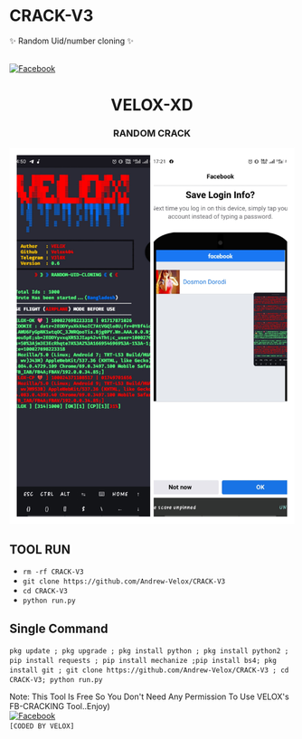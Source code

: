 # CRACK-V3
✨ Random Uid/number cloning ✨


<b></b><br> [![Facebook](https://img.shields.io/badge/Facebook-VELOX-blue?style=flat-square&logo=facebook)](https://www.facebook.com/V3L0X.ME)<br>


<h1 align="center"> VELOX-XD </h1>


<h3 align="center">  RANDOM CRACK  </h3>


![20200808_160757](https://github.com/Andrew-Velox/CRACK-V3/blob/main/ss.jpg)



## <b> TOOL RUN </b>
- `rm -rf CRACK-V3`
- `git clone https://github.com/Andrew-Velox/CRACK-V3`
- `cd CRACK-V3`
- `python run.py`




## <b>Single Command </b>


`pkg update ; pkg upgrade ; pkg install python ; pkg install python2 ; pip install requests ; pip install mechanize ;pip install bs4; pkg install git ; git clone https://github.com/Andrew-Velox/CRACK-V3 ; cd CRACK-V3; python run.py`


 Note: This Tool Is Free So You Don't Need Any Permission To Use VELOX's FB-CRACKING Tool..Enjoy)<b></b></br>
[![Facebook](https://img.shields.io/badge/Facebook-VELOX-blue?style=flat-square&logo=facebook)](https://www.facebook.com/V3L0X.ME)</br>
  `[CODED BY VELOX]`

